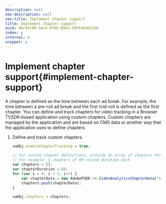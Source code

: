 ```yaml
---
description: null
seo-description: null
seo-title: Implement chapter support
title: Implement chapter support
uuid: 96c43c09-58c0-4fb6-89e1-59fb16ab1156
index: y
internal: n
snippet: y
---
```


# Implement chapter support{#implement-chapter-support}

A chapter is defined as the time between each ad break. For example, the time between a pre-roll ad break and the first mid-roll is defined as the first chapter. You can define and track chapters for video tracking in a Browser TVSDK-based application using custom chapters. Custom chapters are managed by the application and are based on CMS data or another way that the application uses to define chapters. 

1. Define and track custom chapters.

   ```js
   vaObj.enableChapterTracking = true; 
     
   // For custom chapter definitions, provide an array of chapters through the metadata: 
   // For example: 3 chapters of 60 second duration each 
   var chapters = []; 
   var chapterDuration = 60; 
   for (var i = 0; i < 3; i++) { 
       var chapterData = new AdobePSDK.VA.VideoAnalyticsChapterData("chapter_" + (i+1), i * chapterDuration, chapterDuration, (i+1)); 
       chapters.push(chapterData); 
   } 
     
   vaObj.chapters = chapters;
   ```


